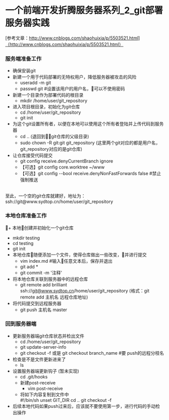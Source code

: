 # 一个前端开发折腾服务器系列_2_git部署服务器实践
[参考文章：http://www.cnblogs.com/shaohuixia/p/5503521.html]（http://www.cnblogs.com/shaohuixia/p/5503521.html）
### 服务端准备工作
+ 确保安装git
+ 新建一个用于代码部署的无特权用户，降低服务器被攻击的风险
  + useradd -m git
  + passwd git  #设置该用户的用户名，可以不使用密码
+ 新建一个目录作为部署代码的根目录
  + mkdir /home/user/git_repository
+ 进入项目根目录，初始化为git仓库
  + cd /home/user/git_repository
  + git init
+ 为这个git设置所有者，以便在本地可以使用这个所有者登陆并上传代码到服务器
  + cd ..   (退回到git仓库的父级目录)
  + sudo chown -R git:git git_repository   (这里两个git对应的都是用户名，git_repository对应的是git仓库)
+ 让仓库接受代码提交
  + git config receive.denyCurrentBranch ignore
  + 【可选】git config core.worktree ~/www
  + 【可选】git config --bool receive.denyNonFastForwards false #禁止强制推送
<br>
至此，一个空的git仓库就建好，地址为：ssh://git@www.sydtop.cn/home/user/git_repository

### 本地仓库准备工作

+ 本地创建并初始化一个git仓库
  + mkdir testing
  + cd testing
  + git init
+ 本地仓库随便添加一个文件，使得仓库做出一些改变，并进行提交
  + vim index.md #输入任意文本后，保存并退出
  + git add *
  + git commit -m '注释'
+ 将本地仓库关联到服务器中的远程仓库
  + git remote add brilliant ssh://git@www.sydtop.cn/home/user/git_repository
  (格式：git remote add 主机名 远程仓库地址)
+ 将代码提交到远程服务器
  + git push 主机名 master

### 回到服务器端
+ 更新服务器端git仓库状态并检出文件
  + cd /home/user/git_repository
  + git update-server-info
  + git checkout -f 或是 git checkout branch_name #要 push的远程分枝名
+ 检查是不是文件更新进来了
  + ls
+ 设置服务器端更新钩子 (暂未实现)
  + cd .git/hooks
  + 新建post-receive
    + vim post-receive
  + 将如下内容复制到文件中 <br>
    #!/bin/sh
    unset GIT_DIR
    cd ..
    git checkout -f
+ 后续本地代码如果push过来后，应该就不要使用第一步，进行代码的手动检出操作